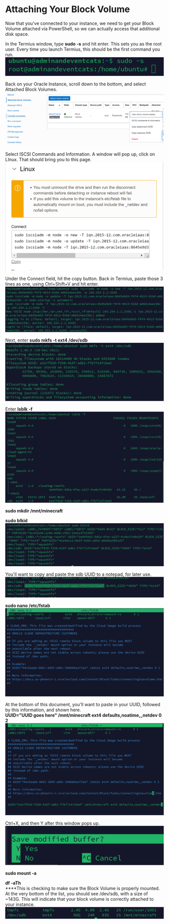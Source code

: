 # Attaching Your Block Volume

Now that you've connected to your instance, we need to get your Block Volume attached via PowerShell, so we can actually access that additional disk space.&#x20;

In the Termius window, type **sudo -s** and hit enter. This sets you as the root user. Every time you launch Termius, this should be the first command you run. \
![](<../../.gitbook/assets/image (14).png>)

Back on your Oracle Instance, scroll down to the bottom, and select Attached Block Volumes. \
![](<../../.gitbook/assets/image (26).png>)

Select ISCSI Commands and Information. A window will pop up, click on LInux. That should bring you to this page. \
![](<../../.gitbook/assets/image (13).png>)

Under the Connect field, hit the copy button. Back in Termius, paste those 3 lines as one, using Ctrl+Shift+V and hit enter.\
![](<../../.gitbook/assets/image (3).png>)

Next, enter **sudo mkfs -t ext4 /dev/sdb** \
****![](<../../.gitbook/assets/image (23).png>)****

Enter **lsblk -f**\
****![](<../../.gitbook/assets/image (21).png>)****

**sudo mkdir /mnt/minecraft**

**sudo blkid**\
****![](<../../.gitbook/assets/image (11).png>)****

You'll want to copy and paste the sdb UUID to a notepad, for later use. \
![](<../../.gitbook/assets/image (17) (1).png>)

**sudo nano /etc/fstab**\
****![](<../../.gitbook/assets/image (15).png>)****

At the bottom of this document, you'll want to paste in your UUID, followed by this information, and shown here. \
**UUID="UUID goes here" /mnt/minecraft ext4 defaults,noatime,\_netdev 0 2**\
****![](<../../.gitbook/assets/image (18).png>)****

Ctrl+X, and then Y after this window pops up. \
![](<../../.gitbook/assets/image (10).png>)

**sudo mount -a**

**df -aTh**\
****This is checking to make sure the Block Volume is properly mounted. At the very bottom of the list, you should see /dev/sdb, with a size of \~143G. This will indicate that your block volume is correctly attached to your instance.\
![](<../../.gitbook/assets/image (4) (2).png>)



